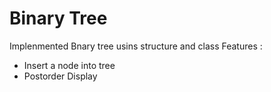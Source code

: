 # Binary Tree

Implenmented Bnary tree usins structure and class
Features :
- Insert a node into tree
- Postorder Display